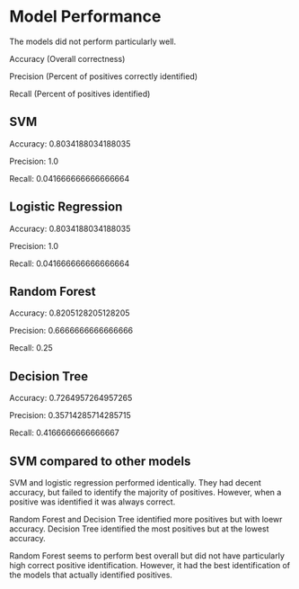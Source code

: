 # Model Performance

The models did not perform particularly well.

Accuracy (Overall correctness)

Precision (Percent of positives correctly identified)

Recall (Percent of positives identified)

## SVM

Accuracy: 0.8034188034188035

Precision: 1.0

Recall: 0.041666666666666664

## Logistic Regression

Accuracy: 0.8034188034188035

Precision: 1.0

Recall: 0.041666666666666664

## Random Forest

Accuracy: 0.8205128205128205

Precision: 0.6666666666666666

Recall: 0.25

## Decision Tree

Accuracy: 0.7264957264957265

Precision: 0.35714285714285715

Recall: 0.4166666666666667

## SVM compared to other models

SVM and logistic regression performed identically.
They had decent accuracy, but failed to identify the majority of positives.
However, when a positive was identified it was always correct.

Random Forest and Decision Tree identified more positives but with loewr accuracy.
Decision Tree identified the most positives but at the lowest accuracy.

Random Forest seems to perform best overall but did not have particularly high correct positive identification.
However, it had the best identification of the models that actually identified positives.

